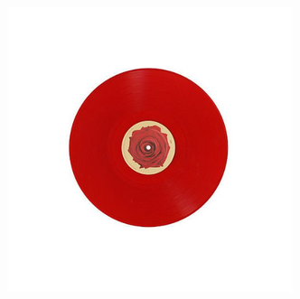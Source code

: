  ![afftdvinyl](https://github.com/keIIic/keIIic/blob/main/cf6fc2ab11e2becac86edf8aa5d8bfbd%20(1).jpg)  
   
ᅠᅠ  ᅠᅠ ᅠ ᅠ ᅠ ᅠ ᅠ ᅠ ᅠ ᅠ ᅠ ᅠ ᅠ ᅠ ᅠ ᅠ ᅠ ᅠ ᅠ ᅠ ᅠ ᅠ ᅠ ᅠ ᅠ ᅠ ᅠ ᅠ ᅠ ᅠ    <img src="https://komarev.com/ghpvc/?username=keIIic&style=flat-square&color=ff0819" alt=""/> 
       ᅠ ᅠ ᅠ ᅠ ᅠ    
ᅠ ᅠ ᅠᅠ ᅠ ᅠ ᅠ ᅠ ᅠ



ᅠ ᅠ
ᅠ

ᅠ
ᅠ
ᅠ ᅠ ᅠᅠ ᅠ ᅠ ᅠ ᅠ ᅠ ᅠ ᅠ 

